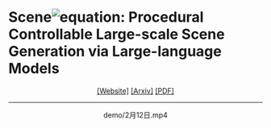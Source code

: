 # Scene![equation](https://latex.codecogs.com/svg.image?\LARGE&space;\mathcal{X}): Procedural Controllable Large-scale Scene Generation via Large-language Models
<div align="center">

[[Website]](https://mengqiworld.github.io/SceneX/)
[[Arxiv]]()
[[PDF]]()
_____________________________________________________________________
demo/2月12日.mp4
</div>

